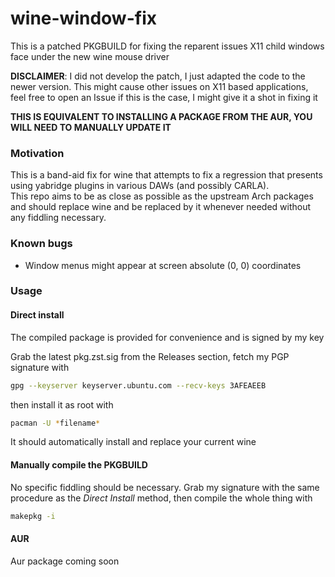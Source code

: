 # wine-window-fix
  
This is a patched PKGBUILD for fixing the reparent issues X11 child windows face under the new wine mouse driver

**DISCLAIMER**: I did not develop the patch, I just adapted the code to the newer version. This might cause other issues on X11 based applications, feel free to open an Issue if this is the case, I might give it a shot in fixing it  

**THIS IS EQUIVALENT TO INSTALLING A PACKAGE FROM THE AUR, YOU WILL NEED TO MANUALLY UPDATE IT**
  
### Motivation

This is a band-aid fix for wine that attempts to fix a regression that presents using yabridge plugins in various DAWs (and possibly CARLA).  
This repo aims to be as close as possible as the upstream Arch packages and should replace wine and be replaced by it whenever needed without any fiddling necessary.

### Known bugs  
- Window menus might appear at screen absolute (0, 0) coordinates

### Usage

#### Direct install

The compiled package is provided for convenience and is signed by my key 

Grab the latest pkg.zst.sig from the Releases section, fetch my PGP signature with  
```bash 
gpg --keyserver keyserver.ubuntu.com --recv-keys 3AFEAEEB 
```
  
then install it as root with 
```bash
pacman -U *filename*
```
  
It should automatically install and replace your current wine
  
#### Manually compile the PKGBUILD

No specific fiddling should be necessary. Grab my signature with the same procedure as the *Direct Install* method, then compile the whole thing with  
```bash
makepkg -i 
```

#### AUR
Aur package coming soon

